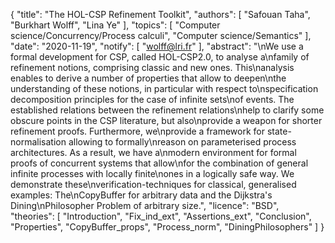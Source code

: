 {
    "title": "The HOL-CSP Refinement Toolkit",
    "authors": [
        "Safouan Taha",
        "Burkhart Wolff",
        "Lina Ye"
    ],
    "topics": [
        "Computer science/Concurrency/Process calculi",
        "Computer science/Semantics"
    ],
    "date": "2020-11-19",
    "notify": [
        "wolff@lri.fr"
    ],
    "abstract": "\nWe use a formal development for CSP, called HOL-CSP2.0, to analyse a\nfamily of refinement notions, comprising classic and new ones. This\nanalysis enables to derive a number of properties that allow to deepen\nthe understanding of these notions, in particular with respect to\nspecification decomposition principles for the case of infinite sets\nof events. The established relations between the refinement relations\nhelp to clarify some obscure points in the CSP literature, but also\nprovide a weapon for shorter refinement proofs. Furthermore, we\nprovide a framework for state-normalisation allowing to formally\nreason on parameterised process architectures. As a result, we have a\nmodern environment for formal proofs of concurrent systems that allow\nfor the combination of general infinite processes with locally finite\nones in a logically safe way. We demonstrate these\nverification-techniques for classical, generalised examples: The\nCopyBuffer for arbitrary data and the Dijkstra's Dining\nPhilosopher Problem of arbitrary size.",
    "licence": "BSD",
    "theories": [
        "Introduction",
        "Fix_ind_ext",
        "Assertions_ext",
        "Conclusion",
        "Properties",
        "CopyBuffer_props",
        "Process_norm",
        "DiningPhilosophers"
    ]
}